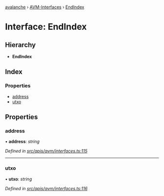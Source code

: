 [avalanche](../README.md) › [AVM-Interfaces](../modules/avm_interfaces.md) › [EndIndex](avm_interfaces.endindex.md)

# Interface: EndIndex

## Hierarchy

* **EndIndex**

## Index

### Properties

* [address](avm_interfaces.endindex.md#address)
* [utxo](avm_interfaces.endindex.md#utxo)

## Properties

###  address

• **address**: *string*

*Defined in [src/apis/avm/interfaces.ts:115](https://github.com/ava-labs/avalanchejs/blob/8033096/src/apis/avm/interfaces.ts#L115)*

___

###  utxo

• **utxo**: *string*

*Defined in [src/apis/avm/interfaces.ts:116](https://github.com/ava-labs/avalanchejs/blob/8033096/src/apis/avm/interfaces.ts#L116)*
